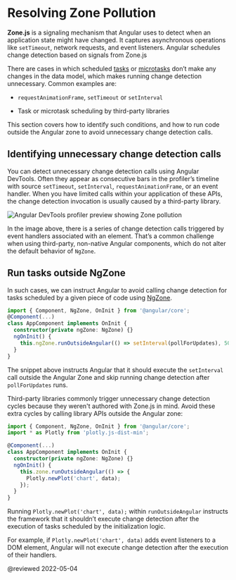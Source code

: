 # Resolving Zone Pollution

**Zone.js** is a signaling mechanism that Angular uses to detect when an application state might have changed. It captures asynchronous operations like `setTimeout`, network requests, and event listeners. Angular schedules change detection based on signals from Zone.js

There are cases in which scheduled [tasks](https://developer.mozilla.org/en-US/docs/Web/API/HTML_DOM_API/Microtask_guide#tasks) or [microtasks](https://developer.mozilla.org/en-US/docs/Web/API/HTML_DOM_API/Microtask_guide#microtasks) don’t make any changes in the data model, which makes running change detection unnecessary. Common examples are:

* `requestAnimationFrame`, `setTimeout` or `setInterval`

* Task or microtask scheduling by third-party libraries

This section covers how to identify such conditions, and how to run code outside the Angular zone to avoid unnecessary change detection calls.

## Identifying unnecessary change detection calls

You can detect unnecessary change detection calls using Angular DevTools. Often they appear as consecutive bars in the profiler’s timeline with source `setTimeout`, `setInterval`, `requestAnimationFrame`, or an event handler. When you have limited calls within your application of these APIs, the change detection invocation is usually caused by a third-party library.

<div class="lightbox">
  <img alt="Angular DevTools profiler preview showing Zone pollution" src="generated/images/guide/change-detection/zone-pollution.png">

</div>

In the image above, there is a series of change detection calls triggered by event handlers associated with an element. That’s a common challenge when using third-party, non-native Angular components, which do not alter the default behavior of `NgZone`.

## Run tasks outside NgZone

In such cases, we can instruct Angular to avoid calling change detection for tasks scheduled by a given piece of code using  [NgZone](https://angular.io/guide/zone).

```ts
import { Component, NgZone, OnInit } from '@angular/core';
@Component(...)
class AppComponent implements OnInit {
  constructor(private ngZone: NgZone) {}
  ngOnInit() {
    this.ngZone.runOutsideAngular(() => setInterval(pollForUpdates), 500);
  }
}
```

The snippet above instructs Angular that it should execute the `setInterval` call outside the Angular Zone and skip running change detection after `pollForUpdates` runs.

Third-party libraries commonly trigger unnecessary change detection cycles because they weren't authored with Zone.js in mind. Avoid these extra cycles by calling library APIs outside the Angular zone:

```ts
import { Component, NgZone, OnInit } from '@angular/core';
import * as Plotly from 'plotly.js-dist-min';

@Component(...)
class AppComponent implements OnInit {
  constructor(private ngZone: NgZone) {}
  ngOnInit() {
    this.zone.runOutsideAngular(() => {
      Plotly.newPlot('chart', data);
    });
  }
}
```

Running `Plotly.newPlot('chart', data);` within `runOutsideAngular` instructs the framework that it shouldn’t execute change detection after the execution of tasks scheduled by the initialization logic.

For example, if `Plotly.newPlot('chart', data)` adds event listeners to a DOM element, Angular will not execute change detection after the execution of their handlers.

@reviewed 2022-05-04